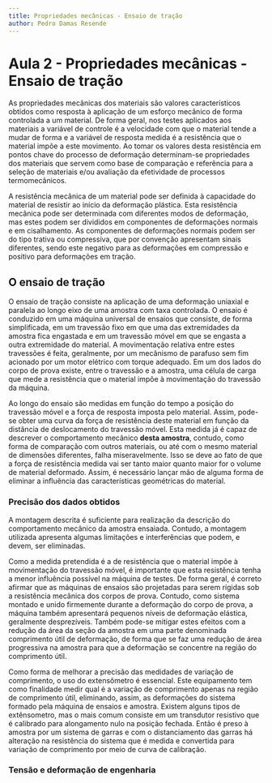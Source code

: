 ```yaml
---
title: Propriedades mecânicas - Ensaio de tração
author: Pedro Damas Resende
---
```


# Aula 2 - Propriedades mecânicas - Ensaio de tração

As propriedades mecânicas dos materiais são valores característicos obtidos como resposta à aplicação de um esforço mecânico de forma controlada a um material. De forma geral, nos testes aplicados aos materiais a variável de controle é a velocidade com que o material tende a mudar de forma e a variável de resposta medida é a resistência que o material impõe a este movimento. Ao tomar os valores desta resistência em pontos chave do processo de deformação determinam-se propriedades dos materiais que servem como base de comparação e referência para a seleção de materiais e/ou avaliação da efetividade de processos termomecânicos.

A resistência mecânica de um material pode ser definida à capacidade do material de resistir ao início da deformação plástica. Esta resistência mecânica pode ser determinada com diferentes modos de deformação, mas estes podem ser divididos em componentes de deformações normais e em cisalhamento. As componentes de deformações normais podem ser do tipo trativa ou compressiva, que por convenção apresentam sinais diferentes, sendo este negativo para as deformações em compressão e positivo para deformações em tração. 

## O ensaio de tração

O ensaio de tração consiste na aplicação de uma deformação uniaxial e paralela ao longo eixo de uma amostra com taxa controlada. O ensaio é conduzido em uma máquina universal de ensaios que consiste, de forma simplificada, em um travessão fixo em que uma das extremidades da amostra fica engastada e em um travessão móvel em que se engasta a outra extremidade do material. A movimentação relativa entre estes travessões é feita, geralmente, por um mecânismo de parafuso sem fim acionado por um motor elétrico com torque adequado. Em um dos lados do corpo de prova existe, entre o travessão e a amostra, uma célula de carga que mede a resistência que o material impõe à movimentação do travessão da máquina. 

Ao longo do ensaio são medidas em função do tempo a posição do travessão móvel e a força de resposta imposta pelo material. Assim, pode-se obter uma curva da força de resistência deste material em função da distância de deslocamento do travessão móvel. Esta medida já é capaz de descrever o comportamento mecânico **desta amostra**, contudo, como forma de comparação com outros materiais, ou até com o mesmo material de dimensões diferentes, falha miseravelmente. Isso se deve ao fato de que a força de resistência medida vai ser tanto maior quanto maior for o volume de material deformado. Assim, é necessário lançar mão de alguma forma de eliminar a influência das características geométricas do material.  

### Precisão dos dados obtidos

A montagem descrita é suficiente para realização da descrição do comportamento mecânico da amostra ensaiada. Contudo, a montagem utilizada apresenta algumas limitações e interferências que podem, e devem, ser eliminadas. 

Como a medida pretendida é a de resistência que o material impõe à movimentação do travessão móvel, é importante que esta resistência tenha a menor influência possível na máquina de testes. De forma geral, é correto afirmar que as máquinas de ensaios são projetadas para serem rígidas sob a resistência mecânica dos corpos de prova. Contudo, como sistema montado e unido firmemente durante a deformação do corpo de prova, a máquina também apresentará pequenos níveis de deformação elástica, geralmente desprezíveis. Também pode-se mitigar estes efeitos com a redução da área da seção da amostra em uma parte denominada comprimento útil de deformação, de forma que se faz uma redução de área progressiva na amostra para que a deformação se concentre na região do comprimento útil. 

Como forma de melhorar a precisão das medidades de variação de comprimento, o uso do extensômetro é essencial. Este equipamento tem como finalidade medir qual é a variação de comprimento apenas na região de comprimento útil, eliminando, assim, as deformações do sistema formado pela máquina de ensaios e amostra. Existem alguns tipos de extênsometro, mas o mais comum consiste em um transdutor resistivo que é calibrado para alongamento nulo na posição fechada. Então é preso à amostra por um sistema de garras e com o distanciamento das garras há alteração na resistência do sistema que é medida e convertida para variação de comprimento por meio de curva de calibração. 

### Tensão e deformação de engenharia

